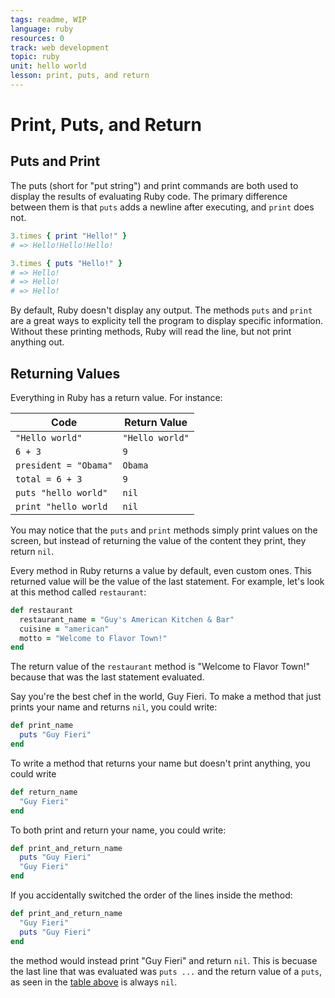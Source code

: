 ```yaml
---
tags: readme, WIP
language: ruby
resources: 0
track: web development
topic: ruby
unit: hello world
lesson: print, puts, and return
---
```


# Print, Puts, and Return

## Puts and Print

The puts (short for "put string") and print commands are both used to display the results of evaluating Ruby code. The primary difference between them is that `puts` adds a newline after executing, and `print` does not.

```ruby
3.times { print "Hello!" }
# => Hello!Hello!Hello!

3.times { puts "Hello!" }
# => Hello!
# => Hello!
# => Hello!
```

By default, Ruby doesn't display any output. The methods `puts` and `print` are a great ways to explicity tell the program to display specific information. Without these printing methods, Ruby will read the line, but not print anything out.

## Returning Values

Everything in Ruby has a return value. For instance:

|Code                   | Return Value   |
|-----------------------|----------------|
| `"Hello world"`       | `"Hello world"`|
| `6 + 3`               | `9`            |
| `president = "Obama"` | `Obama`        |
| `total = 6 + 3`       | `9`            |
| `puts "hello world"`  | `nil`          |
|`print "hello world`   | `nil`          |

You may notice that the `puts` and `print` methods simply print values on the screen, but instead of returning the value of the content they print, they return `nil`.

Every method in Ruby returns a value by default, even custom ones. This returned value will be the value of the last statement. For example, let's look at this method called `restaurant`:
```ruby
def restaurant
  restaurant_name = "Guy's American Kitchen & Bar"
  cuisine = "american"
  motto = "Welcome to Flavor Town!"
end
```
The return value of the `restaurant` method is "Welcome to Flavor Town!" because that was the last statement evaluated.

Say you're the best chef in the world, Guy Fieri. To make a method that just prints your name and returns `nil`, you could write:
```ruby
def print_name
  puts "Guy Fieri"
end
```

To write a method that returns your name but doesn't print anything, you could write
```ruby
def return_name
  "Guy Fieri"
end
```

To both print and return your name, you could write:
```ruby
def print_and_return_name
  puts "Guy Fieri"
  "Guy Fieri"
end
```
If you accidentally switched the order of the lines inside the method:
```ruby
def print_and_return_name
  "Guy Fieri"
  puts "Guy Fieri"
end
```
the method would instead print "Guy Fieri" and return `nil`. This is becuase the last line that was evaluated was `puts ...` and the return value of a `puts`, as seen in the [table above](#returning-values) is always `nil`. 
